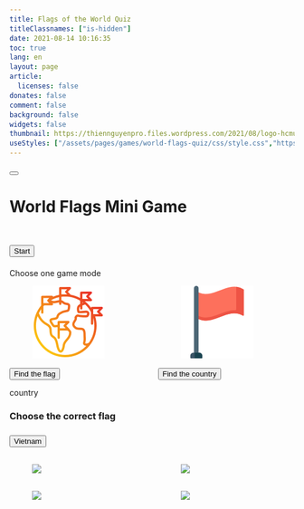 ```yaml
---
title: Flags of the World Quiz
titleClassnames: ["is-hidden"]
date: 2021-08-14 10:16:35
toc: true
lang: en
layout: page
article:
  licenses: false
donates: false
comment: false
background: false
widgets: false
thumbnail: https://thiennguyenpro.files.wordpress.com/2021/08/logo-hcmus.png
useStyles: ["/assets/pages/games/world-flags-quiz/css/style.css","https://cdn.jsdelivr.net/gh/yesiamrocks/cssanimation.io@1.0.3/cssanimation.min.css"]
---
```


<div id="game-screen" class="has-ribbon game_step_home">
  <button id="home-button" class="ribbon button is-primary cssanimation blurInTop">
    <i class="fa-solid fa-house"></i>
  </button>
  <h1 class="has-text-centered">
    <p class="cssanimation leFlyInRight sequence">World Flags Mini Game</p>
  </h2>
  <div id="welcome-screen" class="">
    <h1 class="has-text-centered">
      <div class="globe-container">
        <div class="cssanimation blurInLeft globe">
            <div class="globe-sphere"></div>
            <div class="globe-outer-shadow"></div>
            <div class="globe-worldmap">
                <div class="globe-worldmap-back"></div>
                <div class="globe-worldmap-front"></div>
            </div>
            <div class="globe-inner-shadow"></div>
        </div>
      </div>
    </h1>
    <h1 class="has-text-centered cssanimation fadeInBottom">
      <Button class="button is-success px-5" onclick="onClickStartButton()">Start</Button>
    </h1>
  </div>

  <div id="choose-game-modes-screen" class="cssanimation display-none">
    <div class="card cssanimation blurInLeft">
      <div class="card-content">
        <div class="content">
          Choose one game mode
        </div>
      </div>
    </div>
    <div class="columns is-desktop mt-5">
      <div class="column">
        <div class="card game-mode-option cssanimation blurInTop display-none">
          <div class="card-content width-38-percent margin-0-auto">
            <figure class="image is-128x128">
              <img src="/assets/pages/games/world-flags-quiz/img/countries_128.png">
            </figure>
          </div>
          <footer class="card-footer">
            <button class="is-primary button is-large is-fullwidth" onclick="chooseGameMode('flag')">Find the flag</button>
          </footer>
        </div>
      </div>
      <div class="column">
        <div class="card game-mode-option cssanimation blurInTop display-none">
          <div class="card-content width-38-percent margin-0-auto">
            <figure class="image is-128x128">
              <img class="not-gallery-item" src="/assets/pages/games/world-flags-quiz/img/flag_128.png">
            </figure>
          </div>
          <footer class="card-footer">
            <button class="is-primary button is-large is-fullwidth" onclick="chooseGameMode('country')">Find the country</button>
          </footer>
        </div>
      </div>
    </div>
  </div>

  <div id="game-mode-country" class="cssanimation blurInBottom display-none">
    <p>country</p>
  </div>

  <div id="game-mode-flag" class="cssanimation blurInBottom display-none">
    <!-- START FLAG QUESTION -->
    <div id="flag-question" class="mt-5">
      <h3 class="has-text-centered" class="mt-5">
        <span>Choose the correct flag</span>
      </h3>
      <h3 class="has-text-centered mt-2">
        <button class="button is-primary is-size-4">Vietnam</button>
      </h3>
    </div>
    <!-- END FLAG QUESTION -->
    <!--  -->
    <!-- START FLAG MULTIPLE CHOICES  -->
    <div id="flag-multiple-choices" class="mt-5">
      <div class="columns">
        <!-- START OPTION 1 -->
        <div class="column is-half-desktop has-background-light">
          <div class="card game-mode-flag-option cssanimation blurInTop">
            <div class="card-content width-38-percent margin-0-auto">
              <figure class="image">
                <img src="https://flagcdn.com/108x81/ua.webp">
              </figure>
            </div>
          </div>
        </div>
        <!-- END OPTION 1 -->
        <!-- START OPTION 2 -->
        <div class="column is-half-desktop">
          <div class="card  is-warning cssanimation blurInTop">
            <div class="card-content width-38-percent margin-0-auto">
              <figure class="image">
                <img src="https://flagcdn.com/108x81/vn.webp">
              </figure>
            </div>
          </div>
        </div>
        <!-- END OPTION 2 -->
      </div>
      <div class="columns">
        <!-- START OPTION 3 -->
        <div class="column is-half-desktop">
          <div class="card  is-warning cssanimation blurInTop">
            <div class="card-content width-38-percent margin-0-auto">
              <figure class="image">
                <img src="https://flagcdn.com/108x81/us.webp">
              </figure>
            </div>
          </div>
        </div>
        <!-- END OPTION 3 -->
        <!-- START OPTION 4 -->
        <div class="column is-half-desktop">
          <div class="card  is-warning cssanimation blurInTop">
            <div class="card-content width-38-percent margin-0-auto">
              <figure class="image">
                <img src="https://flagcdn.com/108x81/ru.webp">
              </figure>
            </div>
          </div>
        </div>
        <!-- END OPTION 4 -->
      </div>
    </div>
    <!-- END FLAG MULTIPLE CHOICES  -->
  </div>
</div>

<script src="https://cdnjs.cloudflare.com/ajax/libs/gsap/1.19.1/TweenMax.min.js"></script>
<script type="text/javascript" src="https://cdn.jsdelivr.net/gh/yesiamrocks/cssanimation.io@1.0.3/letteranimation.min.js"></script>

<script src="/assets/pages/games/world-flags-quiz/js/script.js"></script>
